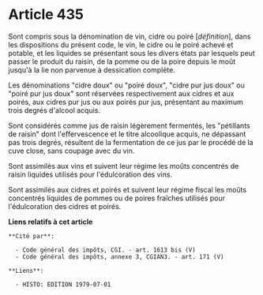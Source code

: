 # Article 435

Sont compris sous la dénomination de vin, cidre ou poiré [*définition*], dans les dispositions du présent code, le vin, le
cidre ou le poiré achevé et potable, et les liquides se présentant sous les divers états par lesquels peut passer le produit
du raisin, de la pomme ou de la poire depuis le moût jusqu'à la lie non parvenue à dessication complète.

Les dénominations "cidre doux" ou "poiré doux", "cidre pur jus doux" ou "poiré pur jus doux" sont réservées respectivement
aux cidres et aux poirés, aux cidres pur jus ou aux poirés pur jus, présentant au maximum trois degrés d'alcool acquis.

Sont considérés comme jus de raisin légèrement fermentés, les "pétillants de raisin" dont l'effervescence et le titre
alcoolique acquis, ne dépassant pas trois degrés, résultent de la fermentation de ce jus par le procédé de la cuve close,
sans coupage avec du vin.

Sont assimilés aux vins et suivent leur régime les moûts concentrés de raisin liquides utilisés pour l'édulcoration des vins.

Sont assimilés aux cidres et poirés et suivent leur régime fiscal les moûts concentrés liquides de pommes ou de poires
fraîches utilisés pour l'édulcoration des cidres et poirés.

**Liens relatifs à cet article**

	**Cité par**:

	  - Code général des impôts, CGI. - art. 1613 bis (V)
	  - Code général des impôts, annexe 3, CGIAN3. - art. 171 (V)

	**Liens**:

	  - HISTO: EDITION 1979-07-01
